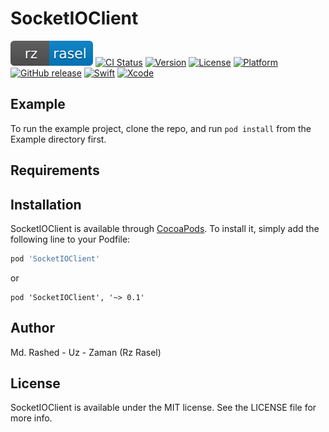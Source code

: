 # SocketIOClient

[![Rz Rasel](https://raw.githubusercontent.com/arzrasel/svg/main/rz-rasel-blue.svg)](https://github.com/rzrasel)
[![CI Status](https://img.shields.io/travis/Rashed/SocketIOClient.svg?style=flat)](https://travis-ci.org/Rashed/SocketIOClient)
[![Version](https://img.shields.io/cocoapods/v/SocketIOClient.svg?style=flat)](https://cocoapods.org/pods/SocketIOClient)
[![License](https://img.shields.io/cocoapods/l/SocketIOClient.svg?style=flat)](https://cocoapods.org/pods/SocketIOClient)
[![Platform](https://img.shields.io/cocoapods/p/SocketIOClient.svg?style=flat)](https://cocoapods.org/pods/SocketIOClient)
[![GitHub release](https://img.shields.io/github/tag/arzrasel/SocketIOClient.svg)](https://github.com/arzrasel/SocketIOClient/releases)
[![Swift](https://img.shields.io/badge/Swift-5.0-orange.svg)](https://swift.org)
[![Xcode](https://img.shields.io/badge/Xcode-11.4-blue.svg)](https://developer.apple.com/xcode)

## Example

To run the example project, clone the repo, and run `pod install` from the Example directory first.

## Requirements

## Installation

SocketIOClient is available through [CocoaPods](https://cocoapods.org/pods/SocketIOClient). To install
it, simply add the following line to your Podfile:

```ruby
pod 'SocketIOClient'
```

or

```SocketIOClientMain
pod 'SocketIOClient', '~> 0.1'
```

## Author

Md. Rashed - Uz - Zaman (Rz Rasel)

## License

SocketIOClient is available under the MIT license. See the LICENSE file for more info.
